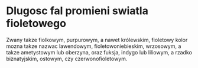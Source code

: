 # Dlugosc fal promieni swiatla fioletowego

Zwany takze fiolkowym, purpurowym, a nawet królewskim, fioletowy kolor mozna
takze nazwac lawendowym, fioletowoniebieskim, wrzosowym, a takze ametystowym lub
oberzyna, oraz fuksja, indygo lub liliowym, a rzadko biznatyjskim, ostowym, czy
czerwonofioletowym.
